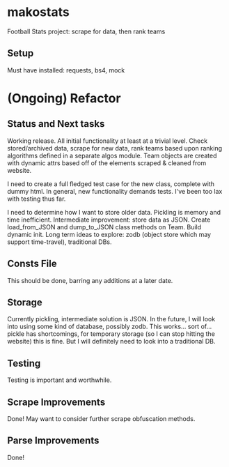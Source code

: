 # makostats
Football Stats project: scrape for data, then rank teams

## Setup
Must have installed: requests, bs4, mock


# (Ongoing) Refactor

## Status and Next tasks
Working release. All initial functionality at least at a trivial level. Check stored/archived data, scrape for new data,
rank teams based upon ranking algorithms defined in a separate algos module. Team objects are created with dynamic attrs
based off of the elements scraped & cleaned from website. 

I need to create a full fledged test case for the new class, complete with dummy html. In general, new functionality 
demands tests. I've been too lax with testing thus far.  

I need to determine how I want to store older data. Pickling is memory and time inefficient. Intermediate improvement: 
store data as JSON. Create load_from_JSON and dump_to_JSON class methods on Team. Build dynamic init. Long term ideas
to explore: zodb (object store which may support time-travel), traditional DBs. 


## Consts File
This should be done, barring any additions at a later date. 


## Storage
Currently pickling, intermediate solution is JSON. In the future, I will look into using some kind of database, possibly
zodb. This works... sort of... pickle has shortcomings, for temporary storage (so I can stop hitting the website) this is
fine. But I will definitely need to look into a traditional DB. 

## Testing
Testing is important and worthwhile.

## Scrape Improvements
Done! May want to consider further scrape obfuscation methods. 

## Parse Improvements
Done!

